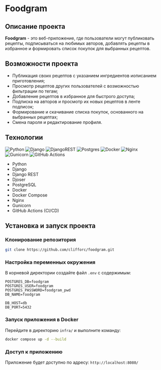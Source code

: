 # Foodgram

## Описание проекта

**Foodgram** - это веб-приложение, где пользователи могут публиковать рецепты, подписываться на любимых авторов, добавлять рецепты в избранное и формировать список покупок для выбранных рецептов.

## Возможности проекта

- Публикация своих рецептов с указанием ингредиентов иописанием приготовления;
- Просмотр рецептов других пользователей с возможностью фильтрации по тегам;
- Добавление рецептов в избранное для быстрого доступа;
- Подписка на авторов и просмотр их новых рецептов в ленте подписок;
- Формирование и скачивание списка покупок, основанного на выбранных рецептах;
- Смена пароля и редактирование профиля.

## Технологии

![Python](https://img.shields.io/badge/python-3670A0?style=for-the-badge&logo=python&logoColor=ffdd54)
![Django](https://img.shields.io/badge/django-%23092E20.svg?style=for-the-badge&logo=django&logoColor=white)
![DjangoREST](https://img.shields.io/badge/DJANGO-REST-ff1709?style=for-the-badge&logo=django&logoColor=white&color=ff1709&labelColor=gray)
![Postgres](https://img.shields.io/badge/postgres-%23316192.svg?style=for-the-badge&logo=postgresql&logoColor=white)
![Docker](https://img.shields.io/badge/docker-%230db7ed.svg?style=for-the-badge&logo=docker&logoColor=white)
![Nginx](https://img.shields.io/badge/nginx-%23009639.svg?style=for-the-badge&logo=nginx&logoColor=white)
![Gunicorn](https://img.shields.io/badge/gunicorn-%298729.svg?style=for-the-badge&logo=gunicorn&logoColor=white)
![GitHub Actions](https://img.shields.io/badge/github%20actions-%232671E5.svg?style=for-the-badge&logo=githubactions&logoColor=white)
- Python
- Django
- Django REST
- Djoser
- PostgreSQL
- Docker
- Docker Compose
- Nginx
- Gunicorn
- GitHub Actions (CI/CD)

## Установка и запуск проекта

### Клонирование репозитория

```bash
git clone https://github.com/clifforc/foodgram.git
```

### Настройка переменных окружения

В корневой директории создайте файл `.env` с содержимым:

```
POSTGRES_DB=foodgram
POSTGRES_USER=foodgram
POSTGRES_PASSWORD=foodgram_pwd
DB_NAME=foodgram

DB_HOST=db
DB_PORT=5432
```

### Запуск приложения в Docker

Перейдите в директорию `infra/` и выполните команду:

```bash
docker compose up -d --build
```

### Доступ к приложению

Приложение будет доступно по адресу: `http://localhost:8080/`
